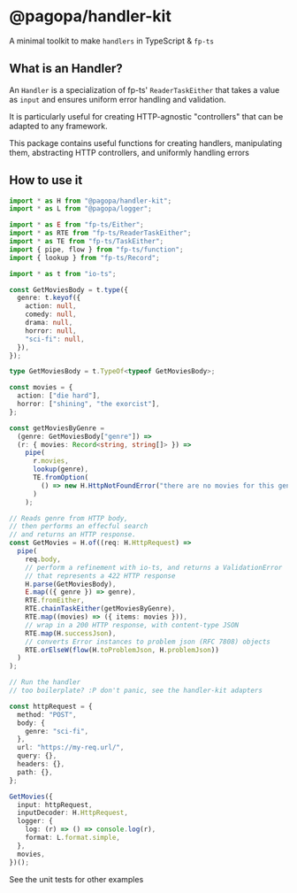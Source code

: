 # @pagopa/handler-kit

A minimal toolkit to make `handlers` in TypeScript & `fp-ts`

## What is an Handler?

An `Handler` is a specialization of fp-ts' `ReaderTaskEither` that takes a value as `input` and ensures uniform error handling and validation.

It is particularly useful for creating HTTP-agnostic "controllers" that can be adapted to any framework.

This package contains useful functions for creating handlers, manipulating them, abstracting HTTP controllers, and uniformly handling errors

## How to use it

```typescript
import * as H from "@pagopa/handler-kit";
import * as L from "@pagopa/logger";

import * as E from "fp-ts/Either";
import * as RTE from "fp-ts/ReaderTaskEither";
import * as TE from "fp-ts/TaskEither";
import { pipe, flow } from "fp-ts/function";
import { lookup } from "fp-ts/Record";

import * as t from "io-ts";

const GetMoviesBody = t.type({
  genre: t.keyof({
    action: null,
    comedy: null,
    drama: null,
    horror: null,
    "sci-fi": null,
  }),
});

type GetMoviesBody = t.TypeOf<typeof GetMoviesBody>;

const movies = {
  action: ["die hard"],
  horror: ["shining", "the exorcist"],
};

const getMoviesByGenre =
  (genre: GetMoviesBody["genre"]) =>
  (r: { movies: Record<string, string[]> }) =>
    pipe(
      r.movies,
      lookup(genre),
      TE.fromOption(
        () => new H.HttpNotFoundError("there are no movies for this genre")
      )
    );

// Reads genre from HTTP body,
// then performs an effecful search
// and returns an HTTP response.
const GetMovies = H.of((req: H.HttpRequest) =>
  pipe(
    req.body,
    // perform a refinement with io-ts, and returns a ValidationError
    // that represents a 422 HTTP response
    H.parse(GetMoviesBody),
    E.map(({ genre }) => genre),
    RTE.fromEither,
    RTE.chainTaskEither(getMoviesByGenre),
    RTE.map((movies) => ({ items: movies })),
    // wrap in a 200 HTTP response, with content-type JSON
    RTE.map(H.successJson),
    // converts Error instances to problem json (RFC 7808) objects
    RTE.orElseW(flow(H.toProblemJson, H.problemJson))
  )
);

// Run the handler
// too boilerplate? :P don't panic, see the handler-kit adapters

const httpRequest = {
  method: "POST",
  body: {
    genre: "sci-fi",
  },
  url: "https://my-req.url/",
  query: {},
  headers: {},
  path: {},
};

GetMovies({
  input: httpRequest,
  inputDecoder: H.HttpRequest,
  logger: {
    log: (r) => () => console.log(r),
    format: L.format.simple,
  },
  movies,
})();
```

See the unit tests for other examples
